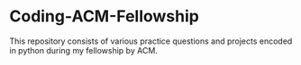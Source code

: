 # Coding-ACM-Fellowship
This repository consists of various practice questions and projects encoded in python during my fellowship by ACM.
